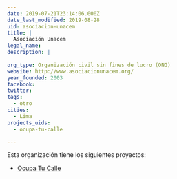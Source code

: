 ```yaml
---
date: 2019-07-21T23:14:06.000Z
date_last_modified: 2019-08-28
uid: asociacion-unacem
title: |
  Asociación Unacem
legal_name: 
description: |
  
org_type: Organización civil sin fines de lucro (ONG)
website: http://www.asociacionunacem.org/
year_founded: 2003
facebook: 
twitter: 
tags:
  - otro
cities: 
  - Lima
projects_uids:
  - ocupa-tu-calle

---
```


Esta organización tiene los siguientes proyectos:

- [Ocupa Tu Calle](/proyectos/ocupa-tu-calle)
